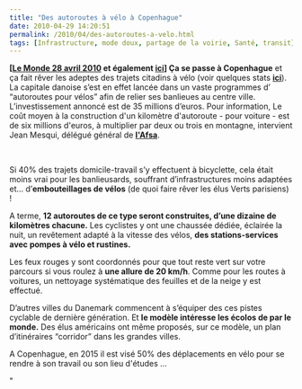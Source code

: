 ```yaml
---
title: "Des autoroutes à vélo à Copenhague"
date: 2010-04-29 14:20:51
permalink: /2010/04/des-autoroutes-a-velo.html
tags: [Infrastructure, mode doux, partage de la voirie, Santé, transit]
---
```


<p><strong>[<a href="http://bonnenouvelle.blog.lemonde.fr/2010/04/28/des-autoroutes-pour-velos/" target="_blank">Le Monde 28 avril 2010</a> et également <a href="http://www.copenhagenize.com/2009/08/bicycle-commuter-superhighways-in.html" target="_blank">ici</a>] Ça se passe à Copenhague</strong> et ça fait rêver les adeptes des trajets citadins à vélo (voir quelques stats <strong><a href="http://www.kk.dk/sitecore/content/Subsites/CityOfCopenhagen/SubsiteFrontpage/InformationAndServices/CityAndTraffic/CityOfCyclists.aspx" target="_blank">ici</a></strong>). La capitale danoise s’est en effet lancée dans un vaste programmes d’ “autoroutes pour vélos” afin de relier ses banlieues au centre ville. L’investissement annoncé est de 35 millions d’euros. Pour information, Le coût moyen à la construction d'un kilomètre d'autoroute - pour voiture - est de six millions d'euros, à multiplier par deux ou trois en montagne, intervient Jean Mesqui, délégué général de <strong><a href=""http://www.autoroutes.fr/lasfa/les-societes-dautoroutes.html"" target=""_blank"">l'Afsa</a></strong>.</p> <p><a href="https://gabrielplassat.github.io/transportsdufutur/wp-content/uploads/sites/6/old/6a0120a66d2ad4970b0133ed06159f970b-pi.jpg"" rel=""lightbox""><img alt=""Auto_velo"" border=""0"" class=""asset asset-image at-xid-6a0120a66d2ad4970b0133ed06159f970b "" src=""/wp-content/uploads/sites/6/old/6a0120a66d2ad4970b0133ed06159f970b-320pi.jpg"" title=""Auto_velo"" /></a>  </p>   <!--more--> Si 40% des trajets domicile-travail s’y effectuent à bicyclette, cela était moins vrai pour les banlieusards, souffrant d’infrastructures moins adaptées et… d’<strong>embouteillages de vélos</strong> (de quoi faire rêver les élus Verts parisiens) ! <p><img align=""left"" alt=""4069886100_760fb14918.1272267972.jpg"" height=""165"" src=""http://bonnenouvelle.blog.lemonde.fr/files/2010/04/4069886100_760fb14918.1272267972.jpg"" title=""4069886100_760fb14918.1272267972.jpg"" width=""248"" />A terme, <strong>12 autoroutes de ce type seront construites, d’une dizaine de kilomètres chacune.</strong> Les cyclistes y ont une chaussée dédiée, éclairée la nuit, un revêtement adapté à la vitesse des vélos, <strong>des stations-services avec pompes à vélo et rustines.</strong></p> <p>Les feux rouges y sont coordonnés pour que tout reste vert sur votre parcours si vous roulez à <strong>une allure de 20 km/h</strong>. Comme pour les routes à voitures, un nettoyage systématique des feuilles et de la neige y est effectué.</p> <p>D’autres villes du Danemark commencent à s’équiper des ces pistes cyclable de dernière génération. Et <strong>le modèle intéresse les écolos de par le monde.</strong> Des élus américains ont même proposés, sur ce modèle, un plan d’itinéraires “corridor” dans les grandes villes.</p> <p><a href="https://gabrielplassat.github.io/transportsdufutur/wp-content/uploads/sites/6/old/6a0120a66d2ad4970b0133ed0d86d6970b-pi.jpg"" rel=""lightbox""><img alt=""Autoroute"" border=""0"" class=""asset asset-image at-xid-6a0120a66d2ad4970b0133ed0d86d6970b "" src=""/wp-content/uploads/sites/6/old/6a0120a66d2ad4970b0133ed0d86d6970b-500pi.jpg"" title=""Autoroute"" /></a>A Copenhague, en 2015 il est visé 50% des déplacements en vélo pour se rendre à son travail ou son lieu d'études ...</p>"
